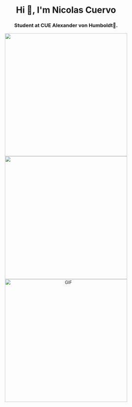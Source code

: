 <h1 align="center">Hi 👋, I'm Nicolas Cuervo</h1>
<h3 align="center">Student at CUE Alexander von Humboldt🌟.</h3>

<!-- Contenedor para alinear las imágenes horizontalmente -->
<p align="center">

  <img src="https://camo.githubusercontent.com/3de2ac27965295bfac1ba458128151c426c3512efb40c4484814b17c262450a8/68747470733a2f2f6769746875622d726561646d652d73746174732e616e7572616768617a7261312e76657263656c2e6170702f6170692f746f702d6c616e67732f3f757365726e616d653d4d72426c75654269726432266c61796f75743d636f6d70616374267468656d653d6f6e656461726b" data-canonical-src="https://github-readme-stats.anuraghazra1.vercel.app/api/top-langs/?username=Nicolascuervor&langs_count=4&theme=tokyonight&layout=compact" style="width: 400px; height: auto;">
  <img src="https://github-readme-stats.vercel.app/api/top-langs/?username=Nicolascuervor&langs_count=4&theme=tokyonight&layout=compact" style="width: 400px; height: auto;">
  <img src="https://media.giphy.com/media/SWoSkN6DxTszqIKEqv/giphy.gif" alt="GIF" style="width: 400px; height: auto;">
</p>

<!--
**Nicolascuervor/Nicolascuervor** is a ✨ _special_ ✨ repository because its `README.md` (this file) appears on your GitHub profile.

Here are some ideas to get you started:

- 🔭 I’m currently working on ...
- 🌱 I’m currently learning ...
- 👯 I’m looking to collaborate on ...
- 🤔 I’m looking for help with ...
- 💬 Ask me about ...
- 📫 How to reach me: ...
- 😄 Pronouns: ...
- ⚡ Fun fact: ...
-->
